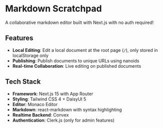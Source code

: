 # Markdown Scratchpad

A collaborative markdown editor built with Next.js with no auth required!

## Features

- **Local Editing**: Edit a local document at the root page (`/`), only stored in localStorage only
- **Publishing**: Publish documents to unique URLs using nanoids
- **Real-time Collaboration**: Live editing on published documents

## Tech Stack

- **Framework**: Next.js 15 with App Router
- **Styling**: Tailwind CSS 4 + DaisyUI 5
- **Editor**: Monaco Editor
- **Markdown**: react-markdown with syntax highlighting
- **Realtime Backend**: Convex
- **Authentication**: Clerk.js (only for admin features)
